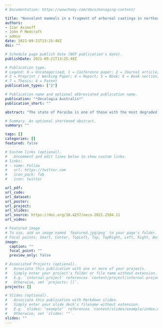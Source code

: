 ```yaml
---
# Documentation: https://wowchemy.com/docs/managing-content/

title: "Nonvolant mammals in a fragment of arboreal caatinga in northeastern Brazil"
authors: 
- Izar Aximoff
- John P Medcraft
- admin
date: 2021-09-21T13:25:48Z
doi: ""

# Schedule page publish date (NOT publication's date).
publishDate: 2021-09-21T13:25:48Z

# Publication type.
# Legend: 0 = Uncategorized; 1 = Conference paper; 2 = Journal article;
# 3 = Preprint / Working Paper; 4 = Report; 5 = Book; 6 = Book section;
# 7 = Thesis; 8 = Patent
publication_types: ["2"]

# Publication name and optional abbreviated publication name.
publication: "*Oecologia Australis*"
publication_short: ""

abstract: "The state of Paraiba is one of those with the most degraded Caatinga that presents the large gap of knowledge concerning the mammal fauna. Mammals are among the taxa most affected by this. In this sense, we evaluated non-volant mammals’ richness and composition between March 2013 and February 2020 in a Caatinga fragment (121 ha). We used active search (336 hours) and camera traps (1,200 night traps).  We recorded 20 species, including four threatened ones. Carnivora was the most representative order (7 species), followed by Rodentia (4 species). The richness of non-volant mammals found represents 35.6 % of the total number of such species in the Caatinga. This species richness is greater than that found in other studies in the state. The presence of these mammal species was mainly due to the recovering vegetation that resulted from the great planting effort and also due to cessation of hunt, cattle and sheep breeding that had existed on the farm for over thirty years. Our findings highlight the importance of this particular reserve due to the large number of species registered."

# Summary. An optional shortened abstract.
summary: ""

tags: []
categories: []
featured: false

# Custom links (optional).
#   Uncomment and edit lines below to show custom links.
# links:
# - name: Follow
#   url: https://twitter.com
#   icon_pack: fab
#   icon: twitter

url_pdf:
url_code:
url_dataset:
url_poster:
url_project:
url_slides:
url_source: https://doi.org/10.4257/oeco.2021.2504.11
url_video:

# Featured image
# To use, add an image named `featured.jpg/png` to your page's folder. 
# Focal points: Smart, Center, TopLeft, Top, TopRight, Left, Right, BottomLeft, Bottom, BottomRight.
image:
  caption: ""
  focal_point: ""
  preview_only: false

# Associated Projects (optional).
#   Associate this publication with one or more of your projects.
#   Simply enter your project's folder or file name without extension.
#   E.g. `internal-project` references `content/project/internal-project/index.md`.
#   Otherwise, set `projects: []`.
projects: []

# Slides (optional).
#   Associate this publication with Markdown slides.
#   Simply enter your slide deck's filename without extension.
#   E.g. `slides: "example"` references `content/slides/example/index.md`.
#   Otherwise, set `slides: ""`.
slides: ""
---
```

